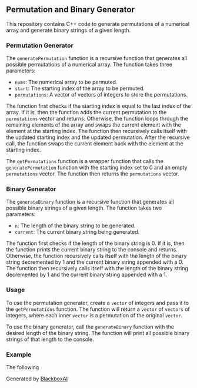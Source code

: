 ## Permutation and Binary Generator

This repository contains C++ code to generate permutations of a numerical array and generate binary strings of a given length.

### Permutation Generator

The `generatePermutation` function is a recursive function that generates all possible permutations of a numerical array. The function takes three parameters:

* `nums`: The numerical array to be permuted.
* `start`: The starting index of the array to be permuted.
* `permutations`: A vector of vectors of integers to store the permutations.

The function first checks if the starting index is equal to the last index of the array. If it is, then the function adds the current permutation to the `permutations` vector and returns. Otherwise, the function loops through the remaining elements of the array and swaps the current element with the element at the starting index. The function then recursively calls itself with the updated starting index and the updated permutation. After the recursive call, the function swaps the current element back with the element at the starting index.

The `getPermutations` function is a wrapper function that calls the `generatePermutation` function with the starting index set to 0 and an empty `permutations` vector. The function then returns the `permutations` vector.

### Binary Generator

The `generateBinary` function is a recursive function that generates all possible binary strings of a given length. The function takes two parameters:

* `n`: The length of the binary string to be generated.
* `current`: The current binary string being generated.

The function first checks if the length of the binary string is 0. If it is, then the function prints the current binary string to the console and returns. Otherwise, the function recursively calls itself with the length of the binary string decremented by 1 and the current binary string appended with a 0. The function then recursively calls itself with the length of the binary string decremented by 1 and the current binary string appended with a 1.

### Usage

To use the permutation generator, create a `vector` of integers and pass it to the `getPermutations` function. The function will return a `vector` of `vectors` of integers, where each inner `vector` is a permutation of the original `vector`.

To use the binary generator, call the `generateBinary` function with the desired length of the binary string. The function will print all possible binary strings of that length to the console.

### Example

The following

Generated by [BlackboxAI](https://www.useblackbox.ai)
